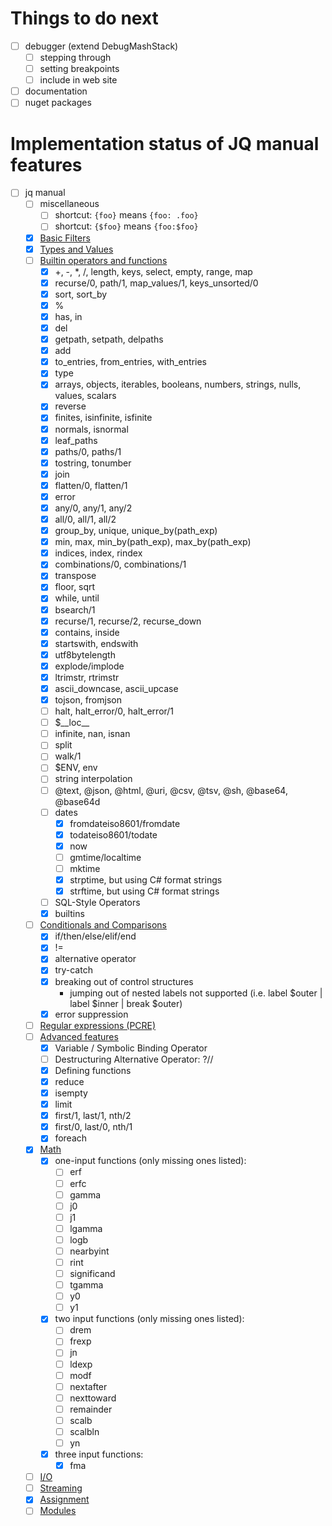 # Things to do next

- [ ] debugger (extend DebugMashStack)
  - [ ] stepping through
  - [ ] setting breakpoints
  - [ ] include in web site
- [ ] documentation
- [ ] nuget packages

# Implementation status of JQ manual features

- [ ] jq manual
  - [ ] miscellaneous
    - [ ] shortcut: `{foo}` means `{foo: .foo}`
    - [ ] shortcut: `{$foo}` means `{foo:$foo}`
  - [x] [Basic Filters](https://stedolan.github.io/jq/manual/#Basicfilters)
  - [x] [Types and Values](https://stedolan.github.io/jq/manual/#TypesandValues)
  - [ ] [Builtin operators and functions](https://stedolan.github.io/jq/manual/#Builtinoperatorsandfunctions)
    - [x] +, -, *, /, length, keys, select, empty, range, map
    - [x] recurse/0, path/1, map_values/1, keys_unsorted/0
    - [x] sort, sort_by
    - [x] %
    - [x] has, in
    - [x] del
    - [x] getpath, setpath, delpaths
    - [x] add
    - [x] to_entries, from_entries, with_entries
    - [x] type
    - [x] arrays, objects, iterables, booleans, numbers, strings, nulls, values, scalars 
    - [x] reverse
    - [x] finites, isinfinite, isfinite
    - [x] normals, isnormal
    - [x] leaf_paths
    - [x] paths/0, paths/1
    - [x] tostring, tonumber
    - [x] join
    - [x] flatten/0, flatten/1
    - [x] error
    - [x] any/0, any/1, any/2
    - [x] all/0, all/1, all/2
    - [x] group_by, unique, unique_by(path_exp) 
    - [x] min, max, min_by(path_exp), max_by(path_exp)
    - [x] indices, index, rindex
    - [x] combinations/0, combinations/1
    - [x] transpose
    - [x] floor, sqrt
    - [x] while, until
    - [x] bsearch/1
    - [x] recurse/1, recurse/2, recurse_down
    - [x] contains, inside
    - [x] startswith, endswith
    - [x] utf8bytelength
    - [x] explode/implode
    - [x] ltrimstr, rtrimstr
    - [x] ascii_downcase, ascii_upcase
    - [x] tojson, fromjson
    - [ ] halt, halt_error/0, halt_error/1
    - [ ] $\_\_loc\_\_
    - [ ] infinite, nan, isnan
    - [ ] split
    - [ ] walk/1
    - [ ] $ENV, env
    - [ ] string interpolation
    - [ ] @text, @json, @html, @uri, @csv, @tsv, @sh, @base64, @base64d
    - [ ] dates
      - [x] fromdateiso8601/fromdate
      - [x] todateiso8601/todate
      - [x] now
      - [ ] gmtime/localtime
      - [ ] mktime
      - [x] strptime, but using C# format strings
      - [x] strftime, but using C# format strings
    - [ ] SQL-Style Operators
    - [x] builtins
  - [ ] [Conditionals and Comparisons](https://stedolan.github.io/jq/manual/#ConditionalsandComparisons)
    - [x] if/then/else/elif/end
    - [x] !=
    - [x] alternative operator
    - [x] try-catch
    - [x] breaking out of control structures
      - jumping out of nested labels not supported (i.e. label $outer | label $inner | break $outer)
    - [x] error suppression
  - [ ] [Regular expressions (PCRE)](https://stedolan.github.io/jq/manual/#RegularexpressionsPCRE)
  - [ ] [Advanced features](https://stedolan.github.io/jq/manual/#Advancedfeatures)
    - [x] Variable / Symbolic Binding Operator
    - [ ] Destructuring Alternative Operator: ?//
    - [x] Defining functions
    - [x] reduce
    - [x] isempty
    - [x] limit
    - [x] first/1, last/1, nth/2
    - [x] first/0, last/0, nth/1
    - [x] foreach
  - [x] [Math](https://stedolan.github.io/jq/manual/#Math)
    - [x] one-input functions (only missing ones listed):
      - [ ] erf
      - [ ] erfc
      - [ ] gamma
      - [ ] j0
      - [ ] j1
      - [ ] lgamma
      - [ ] logb
      - [ ] nearbyint
      - [ ] rint
      - [ ] significand
      - [ ] tgamma
      - [ ] y0
      - [ ] y1
    - [x] two input functions (only missing ones listed):
      - [ ] drem
      - [ ] frexp
      - [ ] jn
      - [ ] ldexp
      - [ ] modf
      - [ ] nextafter
      - [ ] nexttoward
      - [ ] remainder
      - [ ] scalb
      - [ ] scalbln
      - [ ] yn
    - [x] three input functions:
      - [x] fma
  - [ ] [I/O](https://stedolan.github.io/jq/manual/#IO)
  - [ ] [Streaming](https://stedolan.github.io/jq/manual/#Streaming)
  - [x] [Assignment](https://stedolan.github.io/jq/manual/#Assignment)
  - [ ] [Modules](https://stedolan.github.io/jq/manual/#Modules)
